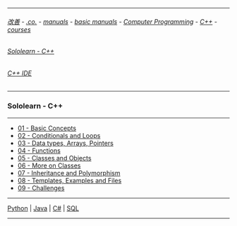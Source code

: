 
---

###### [改善](https://github.com/ttltrk/0C/blob/master/README.MD) - [.co.](https://github.com/ttltrk/PRG/blob/master/CODING.MD) - [manuals](https://github.com/ttltrk/PRG/blob/master/MAN.MD) - [basic manuals](https://github.com/ttltrk/PRG/blob/master/MANUALS.MD) - [Computer Programming](https://github.com/ttltrk/PRG/blob/master/C/DOC/CP/CP.MD) - [C++](https://github.com/ttltrk/PRG/blob/master/C/DOC/CPP/CPP.MD) - [courses](https://github.com/ttltrk/PRG/blob/master/C/DOC/CPP/COURSES/COURSES.MD)

###### [Sololearn - C++](https://www.sololearn.com/Play/CPlusPlus)

###### [C++ IDE](https://www.tutorialspoint.com/compile_cpp_online.php)

---

### Sololearn - C++

---

* [01 - Basic Concepts](https://github.com/ttltrk/PRG/blob/master/C/DOC/CPP/COURSES/SOLOLEARN/01/01.MD)
* [02 - Conditionals and Loops](https://github.com/ttltrk/PRG/blob/master/C/DOC/CPP/COURSES/SOLOLEARN/02/02.MD)
* [03 - Data types, Arrays, Pointers](https://github.com/ttltrk/PRG/blob/master/C/DOC/CPP/COURSES/SOLOLEARN/03/03.MD)
* [04 - Functions](https://github.com/ttltrk/PRG/blob/master/C/DOC/CPP/COURSES/SOLOLEARN/04/04.MD)
* [05 - Classes and Objects](https://github.com/ttltrk/PRG/blob/master/C/DOC/CPP/COURSES/SOLOLEARN/05/05.MD)
* [06 - More on Classes](https://github.com/ttltrk/PRG/blob/master/C/DOC/CPP/COURSES/SOLOLEARN/06/06.MD)
* [07 - Inheritance and Polymorphism](https://github.com/ttltrk/PRG/blob/master/C/DOC/CPP/COURSES/SOLOLEARN/07/07.MD)
* [08 - Templates, Examples and Files](https://github.com/ttltrk/PRG/blob/master/C/DOC/CPP/COURSES/SOLOLEARN/08/08.MD)
* [09 - Challenges](https://github.com/ttltrk/PRG/blob/master/C/DOC/CPP/COURSES/SOLOLEARN/09/09.MD)

---

[Python](https://github.com/ttltrk/PRG/blob/master/PY/DOC/SOLOLEARN_PY.MD) |
[Java](https://github.com/ttltrk/PRG/blob/master/JAVA/DOC/SL/SL.MD) |
[C#](https://github.com/ttltrk/PRG/blob/master/C/DOC/CS/COURSES/SOLOLEARN/SOLOLEARN.MD) |
[SQL](https://github.com/ttltrk/DB/blob/master/SQL/DOC/OSM/SC/SOLOLEARN/SOLOLEARN.MD)

---
